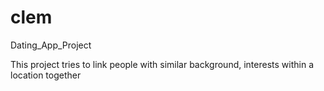 # clem
Dating_App_Project

This project tries to link people with similar background, interests within a location together
